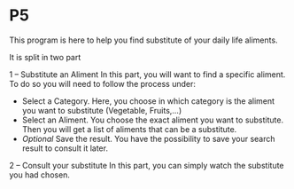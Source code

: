 # P5

This program is here to help you find substitute of your daily life aliments.


It is split in two part


1 – Substitute an Aliment
In this part, you will want to find a specific aliment. To do so you will need to follow the process under:
-	Select a Category. Here, you choose in which category is the aliment you want to substitute (Vegetable, Fruits,…)
-	Select an Aliment. You choose the exact aliment you want to substitute. Then you will get a list of aliments that can be a substitute.
-	*Optional* Save the result. You have the possibility to save your search result to consult it later.


2 – Consult your substitute
In this part, you can simply watch the substitute you had chosen.
